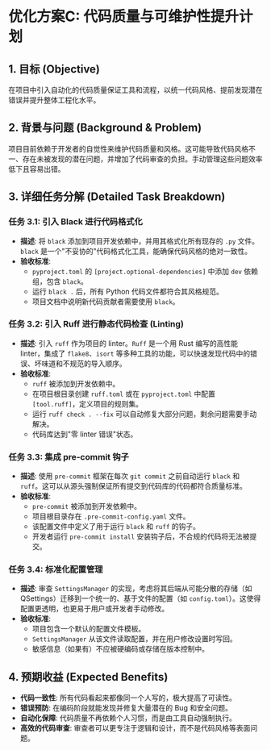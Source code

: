 # 优化方案C: 代码质量与可维护性提升计划

## 1. 目标 (Objective)

在项目中引入自动化的代码质量保证工具和流程，以统一代码风格、提前发现潜在错误并提升整体工程化水平。

## 2. 背景与问题 (Background & Problem)

项目目前依赖于开发者的自觉性来维护代码质量和风格。这可能导致代码风格不一、存在未被发现的潜在问题，并增加了代码审查的负担。手动管理这些问题效率低下且容易出错。

## 3. 详细任务分解 (Detailed Task Breakdown)

### 任务 3.1: 引入 Black 进行代码格式化

- **描述**: 将 `black` 添加到项目开发依赖中，并用其格式化所有现存的 `.py` 文件。`black` 是一个"不妥协的"代码格式化工具，能确保代码风格的绝对一致性。
- **验收标准**:
    - `pyproject.toml` 的 `[project.optional-dependencies]` 中添加 `dev` 依赖组，包含 `black`。
    - 运行 `black .` 后，所有 Python 代码文件都符合其风格规范。
    - 项目文档中说明新代码贡献者需要使用 `black`。

### 任务 3.2: 引入 Ruff 进行静态代码检查 (Linting)

- **描述**: 引入 `ruff` 作为项目的 linter。`Ruff` 是一个用 Rust 编写的高性能 linter，集成了 `flake8`、`isort` 等多种工具的功能，可以快速发现代码中的错误、坏味道和不规范的导入顺序。
- **验收标准**:
    - `ruff` 被添加到开发依赖中。
    - 在项目根目录创建 `ruff.toml` 或在 `pyproject.toml` 中配置 `[tool.ruff]`，定义项目的规则集。
    - 运行 `ruff check . --fix` 可以自动修复大部分问题，剩余问题需要手动解决。
    - 代码库达到"零 linter 错误"状态。

### 任务 3.3: 集成 pre-commit 钩子

- **描述**: 使用 `pre-commit` 框架在每次 `git commit` 之前自动运行 `black` 和 `ruff`。这可以从源头强制保证所有提交到代码库的代码都符合质量标准。
- **验收标准**:
    - `pre-commit` 被添加到开发依赖中。
    - 项目根目录存在 `.pre-commit-config.yaml` 文件。
    - 该配置文件中定义了用于运行 `black` 和 `ruff` 的钩子。
    - 开发者运行 `pre-commit install` 安装钩子后，不合规的代码将无法被提交。

### 任务 3.4: 标准化配置管理

- **描述**: 审查 `SettingsManager` 的实现，考虑将其后端从可能分散的存储（如 QSettings）迁移到一个统一的、基于文件的配置（如 `config.toml`）。这使得配置更透明，也更易于用户或开发者手动修改。
- **验收标准**:
    - 项目包含一个默认的配置文件模板。
    - `SettingsManager` 从该文件读取配置，并在用户修改设置时写回。
    - 敏感信息（如果有）不应被硬编码或存储在版本控制中。

## 4. 预期收益 (Expected Benefits)

- **代码一致性**: 所有代码看起来都像同一个人写的，极大提高了可读性。
- **错误预防**: 在编码阶段就能发现并修复大量潜在的 Bug 和安全问题。
- **自动化保障**: 代码质量不再依赖个人习惯，而是由工具自动强制执行。
- **高效的代码审查**: 审查者可以更专注于逻辑和设计，而不是代码风格等表面问题。 